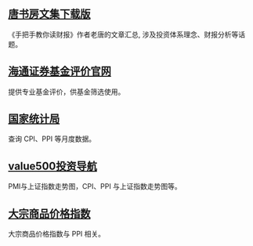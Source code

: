 ## [唐书房文集下载版](https://mp.weixin.qq.com/s/cKZM_xVWqkmoNQv098ZVOQ)
《手把手教你读财报》作者老唐的文章汇总, 涉及投资体系理念、财报分析等话题。

## [海通证券基金评价官网](https://fund.htsec.com/#/)
提供专业基金评价，供基金筛选使用。

## [国家统计局](https://data.stats.gov.cn/)
查询 CPI、PPI 等月度数据。

## [value500投资导航](http://value500.com/CPIPMI.asp)
PMI与上证指数走势图，CPI、PPI 与上证指数走势图等。

## [大宗商品价格指数](http://data.eastmoney.com/cjsj/hyzs_list_EMI00662535.html)
大宗商品价格指数与 PPI 相关。


